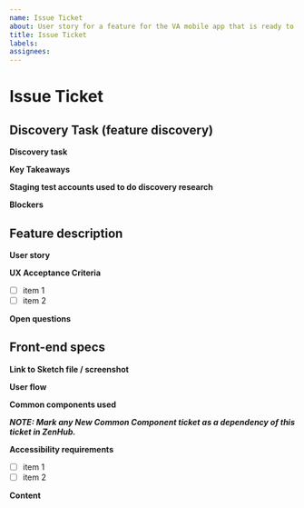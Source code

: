 ```yaml
---
name: Issue Ticket
about: User story for a feature for the VA mobile app that is ready to hand off to UX for design then engineering for implementation
title: Issue Ticket
labels: 
assignees:
---
```


# Issue Ticket
<!-- Goal of these tickets: Write a user story for a feature for the VA mobile app that is ready to hand off to UX for design then engineering for implementation. This is talking about a screen or specific piece of functionality. -->

## Discovery Task (feature discovery)
**Discovery task** 
<!-- (i.e. conversation with another team, review of past research, collaboration with engineering, etc) --> 

**Key Takeaways**
<!--What is the work? What did you find in discovery? What information do you now have that should drive Acceptance Criteria  --> 

**Staging test accounts used to do discovery research**
<!-- indicate the accounts you used to get the data we need for design, engineering and QA -->

**Blockers**
<!--Is there anything that keeps us from finishing this feature? Lack of staging accounts? Are there ACs we can't define? Why? -->

## Feature description
**User story**
<!--As a [type of user], I would like to [xyz] so that [abc] -->

**UX Acceptance Criteria**
- [ ] item 1
- [ ] item 2

**Open questions**
<!--What is still missing or blocking? Do we need to do something to fully implement this story that isn't already done? What is that? -->
## Front-end specs
**Link to Sketch file / screenshot**
<!-- link to file in Sketch Cloud, no InVision. Check file settings to make sure engineers have access. Be sure to surround area in scope with a red box if its not a whole screen update --> 

**User flow**
<!--Write out the steps that the user would take  -->

**Common components used**
<!-- Are new common components used? If you are suggesting a new CC, make a new ticket for it using the Common Component Ticket template. -->
***NOTE: Mark any New Common Component ticket as a dependency of this ticket in ZenHub.***

**Accessibility requirements**
- [ ] item 1
- [ ] item 2

**Content**
<!--List out all the content that needs to be in this ticket EXACTLY as it should appear in the app -->
